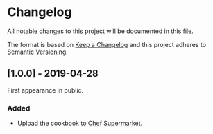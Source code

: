 # Changelog
All notable changes to this project will be documented in this file.

The format is based on [Keep a Changelog](http://keepachangelog.com/en/1.0.0/)
and this project adheres to [Semantic Versioning](http://semver.org/spec/v2.0.0.html).

## [1.0.0] - 2019-04-28

First appearance in public.

### Added
- Upload the cookbook to [Chef Supermarket](https://supermarket.chef.io/cookbooks/geolite2).
